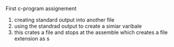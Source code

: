First c-program assignement
1. creating standard output into another file 
2. using the standrad output to create a simiar varibale
3. this crates a file and stops at the assemble which creates a file extension as s

